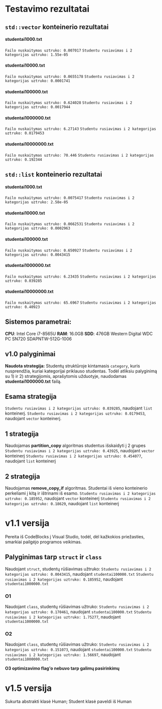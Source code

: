 # Testavimo rezultatai

## `std::vector` konteinerio rezultatai

#### **studentai1000.txt**

`Failo nuskaitymas uztruko: 0.007017`
`Studentu rusiavimas i 2 kategorijas uztruko: 1.55e-05`

#### **studentai10000.txt**

`Failo nuskaitymas uztruko: 0.0655178`
`Studentu rusiavimas i 2 kategorijas uztruko: 0.0001741`

#### **studentai100000.txt**

`Failo nuskaitymas uztruko: 0.624028`
`Studentu rusiavimas i 2 kategorijas uztruko: 0.0017944`

#### **studentai1000000.txt**

`Failo nuskaitymas uztruko: 6.27143`
`Studentu rusiavimas i 2 kategorijas uztruko: 0.0179453`

#### **studentai10000000.txt**

`Failo nuskaitymas uztruko: 70.446`
`Studentu rusiavimas i 2 kategorijas uztruko: 0.192344`

## `std::list` konteinerio rezultatai

#### **studentai1000.txt**

`Failo nuskaitymas uztruko: 0.0075417`
`Studentu rusiavimas i 2 kategorijas uztruko: 2.58e-05`

#### **studentai10000.txt**

`Failo nuskaitymas uztruko: 0.0662531`
`Studentu rusiavimas i 2 kategorijas uztruko: 0.0002963`

#### **studentai100000.txt**

`Failo nuskaitymas uztruko: 0.650927`
`Studentu rusiavimas i 2 kategorijas uztruko: 0.0043415`

#### **studentai1000000.txt**

`Failo nuskaitymas uztruko: 6.23435`
`Studentu rusiavimas i 2 kategorijas uztruko: 0.039285`

#### **studentai10000000.txt**

`Failo nuskaitymas uztruko: 65.6967`
`Studentu rusiavimas i 2 kategorijas uztruko: 0.40923`

## Sistemos parametrai:

**CPU**: Intel Core i7-8565U
**RAM**: 16.0GB
**SDD**: 476GB Western Digital WDC PC SN720 SDAPNTW-512G-1006

## v1.0 palyginimai

**Naudota strategija:** Studentų struktūroje kintamasis `category`, kuris nusprendžia, kuriai kategorijai priklauso studentas. Todėl atliksiu palyginimą su 1) ir 2) strategijomis, aprašytomis užduotyje, naudodamas **studentai1000000.txt** failą.

## Esama strategija

`Studentu rusiavimas i 2 kategorijas uztruko: 0.039285`, naudojant `list` konteinerį.
`Studentu rusiavimas i 2 kategorijas uztruko: 0.0179453`, naudojant `vector` konteinerį.

## 1 strategija

Naudojamas **partition_copy** algoritmas studentus išskaidyti į 2 grupes
`Studentu rusiavimas i 2 kategorijas uztruko: 0.43925`, naudojant `vector` konteinerį
`Studentu rusiavimas i 2 kategorijas uztruko: 0.454077`, naudojant `list` konteinerį

## 2 strategija

Naudojamas **remove_copy_if** algoritmas. Studentai iš vieno konteinerio perkeliami į kitą ir ištrinami iš esamo.
`Studentu rusiavimas i 2 kategorijas uztruko: 0.185952`, naudojant `vector` konteinerį
`Studentu rusiavimas i 2 kategorijas uztruko: 0.18629`, naudojant `list` konteinerį

# v1.1 versija

Pereita iš CodeBlocks į Visual Studio, todėl, dėl kažkokios priežasties, smarkiai pailgėjo programos veikimas.

## Palyginimas tarp `struct` ir `class`

Naudojant `struct`, studentų rūšiavimas užtruko:
`Studentu rusiavimas i 2 kategorijas uztruko: 0.0043415`, naudojant `studentai100000.txt`
`Studentu rusiavimas i 2 kategorijas uztruko: 0.185952`, naudojant `studentai1000000.txt`

### O1

Naudojant `class`, studentų rūšiavimas užtruko:
`Studentu rusiavimas i 2 kategorijas uztruko: 0.170461`, naudojant `studentai100000.txt`
`Studentu rusiavimas i 2 kategorijas uztruko: 1.75277`, naudojant `studentai1000000.txt`

### O2

Naudojant `class`, studentų rūšiavimas užtruko:
`Studentu rusiavimas i 2 kategorijas uztruko: 0.151073`, naudojant `studentai100000.txt`
`Studentu rusiavimas i 2 kategorijas uztruko: 1.56697`, naudojant `studentai1000000.txt`

**O3 optimizavimo flag'o nebuvo tarp galimų pasirinkimų**

# v1.5 versija

Sukurta abstrakti klasė Human; Student klasė paveldi iš Human
